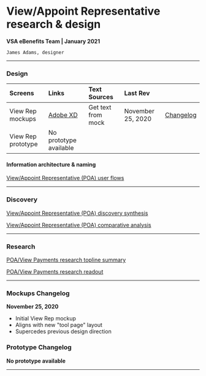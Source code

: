 # View/Appoint Representative research & design
**VSA eBenefits Team | January 2021**

`James Adams, designer`

---

### Design

| Screens | Links | Text Sources | Last Rev | |
| :--- | :--- | :--- | :--- | :--- |
| View Rep mockups | [Adobe XD](https://xd.adobe.com/view/e27b7e71-d920-4bcd-9e81-dc62a9665d5e-b728/) | Get text from mock | November 25, 2020 | [Changelog](#mockups-changelog) |
| View Rep prototype | No prototype available |  |  |  |

#### Information architecture & naming

[View/Appoint Representative (POA) user flows](https://xd.adobe.com/view/612eab1b-3f29-4fa4-43c5-2f21deb912e3-171f/)

---

### Discovery
[View/Appoint Representative (POA) discovery synthesis](https://github.com/department-of-veterans-affairs/va.gov-team/blob/master/teams/vsa/teams/ebenefits/features/view-update-POA/research-design/Research-finding-power-of-attorney-and-payment-history.md)

[View/Appoint Representative (POA) comparative analysis](https://github.com/department-of-veterans-affairs/va.gov-team/blob/master/teams/vsa/teams/ebenefits/features/view-update-POA/research-design/POA-competitive-analysis.md)

---

### Research
[POA/View Payments research topline summary](https://github.com/department-of-veterans-affairs/va.gov-team/blob/master/teams/vsa/teams/ebenefits/features/view-update-POA/research-design/topline-summary-power-of-attorney-andpayment-history.md)

[POA/View Payments research readout](https://github.com/department-of-veterans-affairs/va.gov-team/blob/master/teams/vsa/teams/ebenefits/features/view-update-POA/research-design/Research-finding-power-of-attorney-and-payment-history.md)

---

### Mockups Changelog

**November 25, 2020**
- Initial View Rep mockup
- Aligns with new "tool page" layout
- Supercedes previous design direction

### Prototype Changelog

**No prototype available**

---

<!--
- View Rep post Design intent review (Dec 2020): https://xd.adobe.com/view/e27b7e71-d920-4bcd-9e81-dc62a9665d5e-b728/
  - (Old View rep?) https://preview.uxpin.com/00985ac7bf2e8454786086efbf1c89de82d5cb3c#/pages/127904094  
- Search Rep: https://xd.adobe.com/view/fe3c02e8-a803-4a02-7a76-14c7dcad4a48-880d/screen/25f19aea-7630-473e-811e-3cb995869ff1  
- Add or change your rep: https://xd.adobe.com/view/fe3c02e8-a803-4a02-7a76-14c7dcad4a48-880d/screen/f26735da-60d4-4c6b-a91b-e7772932f61c
-->

